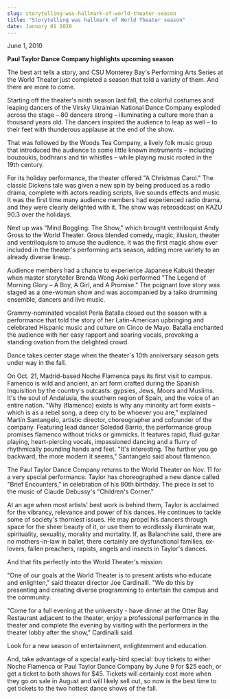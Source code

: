 ```yaml
---
slug: storytelling-was-hallmark-of-world-theater-season
title: "Storytelling was hallmark of World Theater season"
date: January 01 2020
---
```


<p>June 1, 2010
</p><p><strong>Paul Taylor Dance Company highlights upcoming season</strong>
</p><p>The best art tells a story, and CSU Monterey Bay's Performing Arts Series at the World Theater just completed a season that told a variety of them. And there are more to come.
</p><p>Starting off the theater's ninth season last fall, the colorful costumes and leaping dancers of the Virsky Ukrainian National Dance Company exploded across the stage – 80 dancers strong – illuminating a culture more than a thousand years old. The dancers inspired the audience to leap as well – to their feet with thunderous applause at the end of the show.
</p><p>That was followed by the Woods Tea Company, a lively folk music group that introduced the audience to some little known instruments – including bouzoukis, bodhrans and tin whistles­ – while playing music rooted in the 19th century.
</p><p>For its holiday performance, the theater offered "A Christmas Carol." The classic Dickens tale was given a new spin by being produced as a radio drama, complete with actors reading scripts, live sounds effects and music. It was the first time many audience members had experienced radio drama, and they were clearly delighted with it. The show was rebroadcast on KAZU 90.3 over the holidays.
</p><p>Next up was "Mind Boggling: The Show," which brought ventriloquist Andy Gross to the World Theater. Gross blended comedy, magic, illusion, theater and ventriloquism to amuse the audience. It was the first magic show ever included in the theater's performing arts season, adding more variety to an already diverse lineup.
</p><p>Audience members had a chance to experience Japanese Kabuki theater when master storyteller Brenda Wong Aoki performed "The Legend of Morning Glory – A Boy, A Girl, and A Promise." The poignant love story was staged as a one-woman show and was accompanied by a taiko drumming ensemble, dancers and live music.
</p><p>Grammy-nominated vocalist Perla Batalla closed out the season with a performance that told the story of her Latin-American upbringing and celebrated Hispanic music and culture on Cinco de Mayo. Batalla enchanted the audience with her easy rapport and soaring vocals, provoking a standing ovation from the delighted crowd.
</p><p>Dance takes center stage when the theater's 10th anniversary season gets under way in the fall.
</p><p>On Oct. 21, Madrid-based Noche Flamenca pays its first visit to campus. Famenco is wild and ancient, an art form crafted during the Spanish Inquisition by the country's outcasts: gypsies, Jews, Moors and Muslims. It's the soul of Andalusia, the southern region of Spain, and the voice of an entire nation. "Why (flamenco) exists is why any minority art form exists – which is as a rebel song, a deep cry to be whoever you are," explained Martín Santangelo, artistic director, choreographer and cofounder of the company. Featuring lead dancer Soledad Barrio, the performance group promises flamenco without tricks or gimmicks. It features rapid, fluid guitar playing, heart-piercing vocals, impassioned dancing and a flurry of rhythmically pounding hands and feet. "It's interesting. The further you go backward, the more modern it seems," Santangelo said about flamenco.  
</p><p>The Paul Taylor Dance Company returns to the World Theater on Nov. 11 for a very special performance. Taylor has choreographed a new dance called "Brief Encounters," in celebration of his 80th birthday. The piece is set to the music of Claude Debussy's "Children's Corner."
</p><p>At an age when most artists' best work is behind them, Taylor is acclaimed for the vibrancy, relevance and power of his dances. He continues to tackle some of society's thorniest issues. He may propel his dancers through space for the sheer beauty of it, or use them to wordlessly illuminate war, spirituality, sexuality, morality and mortality. If, as Balanchine said, there are no mothers-in-law in ballet, there certainly are dysfunctional families, ex-lovers, fallen preachers, rapists, angels and insects in Taylor's dances.
</p><p>And that fits perfectly into the World Theater's mission.
</p><p>"One of our goals at the World Theater is to present artists who educate and enlighten," said theater director Joe Cardinalli. "We do this by presenting and creating diverse programming to entertain the campus and the community.
</p><p>"Come for a full evening at the university - have dinner at the Otter Bay Restaurant adjacent to the theater, enjoy a professional performance in the theater and complete the evening by visiting with the performers in the theater lobby after the show," Cardinalli said.
</p><p>Look for a new season of entertainment, enlightenment and education.
</p><p>And, take advantage of a special early-bird special: buy tickets to either Noche Flamenca or Paul Taylor Dance Company by June 9 for $25 each, or get a ticket to both shows for $45. Tickets will certainly cost more when they go on sale in August and will likely sell out, so now is the best time to get tickets to the two hottest dance shows of the fall.
</p><p><em> </em>
</p>
